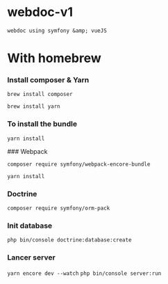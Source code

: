 
# webdoc-v1

`webdoc using symfony &amp; vueJS`

# With homebrew

### Install composer & Yarn

`brew install composer`

`brew install yarn`

### To install the bundle

`yarn install`

### Webpack

`composer require symfony/webpack-encore-bundle`

`yarn install`

### Doctrine

`composer require symfony/orm-pack`

### Init database

`php bin/console doctrine:database:create`

### Lancer server
`yarn encore dev --watch`
`php bin/console server:run`






